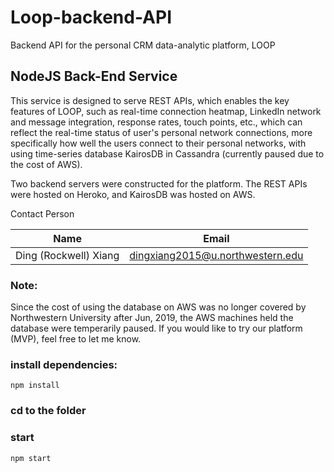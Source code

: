 # Loop-backend-API
Backend API for the personal CRM data-analytic platform, LOOP

## NodeJS Back-End Service
This service is designed to serve REST APIs, which enables the key features of LOOP, such as real-time connection heatmap, LinkedIn network and message integration, response rates, touch points, etc., which can reflect the real-time status of user's personal network connections, more specifically how well the users connect to their personal networks, with using time-series database KairosDB in Cassandra (currently paused due to the cost of AWS). 

Two backend servers were constructed for the platform. The REST APIs were hosted on Heroko, and KairosDB was hosted on AWS.  

Contact Person

| Name | Email |
| ----------------------|-----------------------------------------|
| Ding (Rockwell) Xiang | dingxiang2015@u.northwestern.edu |

### Note:
Since the cost of using the database on AWS was no longer covered by Northwestern University after Jun, 2019, the AWS machines held the database were temperarily paused. If you would like to try our platform (MVP), feel free to let me know.

### install dependencies:
```
npm install
```
### cd to the folder

### start
```
npm start
```
